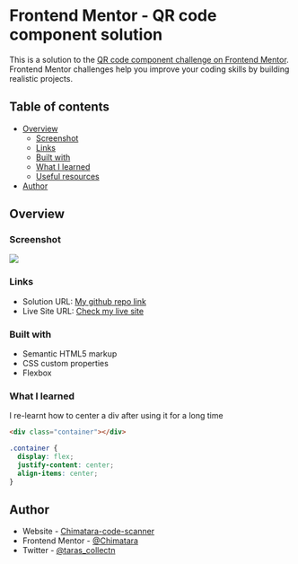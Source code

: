 # Frontend Mentor - QR code component solution

This is a solution to the [QR code component challenge on Frontend Mentor](https://www.frontendmentor.io/challenges/qr-code-component-iux_sIO_H). Frontend Mentor challenges help you improve your coding skills by building realistic projects. 

## Table of contents

- [Overview](#overview)
  - [Screenshot](#screenshot)
  - [Links](#links)
  - [Built with](#built-with)
  - [What I learned](#what-i-learned)
  - [Useful resources](#useful-resources)
- [Author](#author)



## Overview

### Screenshot

![](./Screenshots/Screenshot%202023-03-05%20at%2017-17-36%20Frontend%20Mentor%20QR%20Code%20task.pngScreenshots)



### Links

- Solution URL: [My github repo link](https://github.com/Chimatara/QR-Code-Scanner)
- Live Site URL: [Check my live site](https://chimatara-code-scanner.netlify.app/)



### Built with

- Semantic HTML5 markup
- CSS custom properties
- Flexbox

### What I learned

I re-learnt how to center a div after using it for a long time

```html
<div class="container"></div>
```
```css
.container {
  display: flex;
  justify-content: center;
  align-items: center;
}
```

## Author

- Website - [Chimatara-code-scanner](https://chimatara-code-scanner.netlify.app/)
- Frontend Mentor - [@Chimatara](https://www.frontendmentor.io/profile/Chimatara)
- Twitter - [@taras_collectn](https://twitter.com/taras_collectn)




